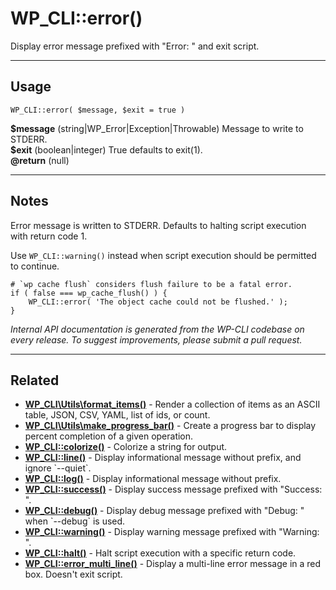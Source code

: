 # WP_CLI::error()

Display error message prefixed with &quot;Error: &quot; and exit script.

***

## Usage

    WP_CLI::error( $message, $exit = true )

<div>
<strong>$message</strong> (string|WP_Error|Exception|Throwable) Message to write to STDERR.<br />
<strong>$exit</strong> (boolean|integer) True defaults to exit(1).<br />
<strong>@return</strong> (null) <br />
</div>


***

## Notes

Error message is written to STDERR. Defaults to halting script execution
with return code 1.

Use `WP_CLI::warning()` instead when script execution should be permitted
to continue.

```
# `wp cache flush` considers flush failure to be a fatal error.
if ( false === wp_cache_flush() ) {
    WP_CLI::error( 'The object cache could not be flushed.' );
}
```


*Internal API documentation is generated from the WP-CLI codebase on every release. To suggest improvements, please submit a pull request.*


***

## Related

<ul>



<li><strong><a href="https://make.wordpress.org/cli/handbook/internal-api/wp-cli-utils-format-items/">WP_CLI\Utils\format_items()</a></strong> - Render a collection of items as an ASCII table, JSON, CSV, YAML, list of ids, or count.</li>


<li><strong><a href="https://make.wordpress.org/cli/handbook/internal-api/wp-cli-utils-make-progress-bar/">WP_CLI\Utils\make_progress_bar()</a></strong> - Create a progress bar to display percent completion of a given operation.</li>


<li><strong><a href="https://make.wordpress.org/cli/handbook/internal-api/wp-cli-colorize/">WP_CLI::colorize()</a></strong> - Colorize a string for output.</li>


<li><strong><a href="https://make.wordpress.org/cli/handbook/internal-api/wp-cli-line/">WP_CLI::line()</a></strong> - Display informational message without prefix, and ignore `--quiet`.</li>


<li><strong><a href="https://make.wordpress.org/cli/handbook/internal-api/wp-cli-log/">WP_CLI::log()</a></strong> - Display informational message without prefix.</li>


<li><strong><a href="https://make.wordpress.org/cli/handbook/internal-api/wp-cli-success/">WP_CLI::success()</a></strong> - Display success message prefixed with &quot;Success: &quot;.</li>


<li><strong><a href="https://make.wordpress.org/cli/handbook/internal-api/wp-cli-debug/">WP_CLI::debug()</a></strong> - Display debug message prefixed with &quot;Debug: &quot; when `--debug` is used.</li>


<li><strong><a href="https://make.wordpress.org/cli/handbook/internal-api/wp-cli-warning/">WP_CLI::warning()</a></strong> - Display warning message prefixed with &quot;Warning: &quot;.</li>


<li><strong><a href="https://make.wordpress.org/cli/handbook/internal-api/wp-cli-halt/">WP_CLI::halt()</a></strong> - Halt script execution with a specific return code.</li>


<li><strong><a href="https://make.wordpress.org/cli/handbook/internal-api/wp-cli-error-multi-line/">WP_CLI::error_multi_line()</a></strong> - Display a multi-line error message in a red box. Doesn't exit script.</li>



</ul>


